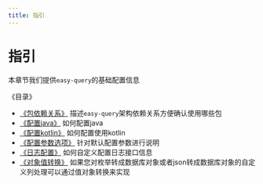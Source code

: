 ```yaml
---
title: 指引
---
```


# 指引
本章节我们提供`easy-query`的基础配置信息

《目录》
- [《包依赖关系》](/easy-query-doc/config/dependency-injection) 描述`easy-query`架构依赖关系方便确认使用哪些包
- [《配置java》](/easy-query-doc/config/config-java) 如何配置java
- [《配置kotlin》](/easy-query-doc/config/config-kotlin) 如何配置使用kotlin
- [《配置参数选项》](/easy-query-doc/config/config-option) 针对默认配置参数进行说明
- [《日志配置》](/easy-query-doc/config/logging) 如何自定义配置日志接口信息
- [《对象值转换》](/easy-query-doc/config/value-converter) 如果您对枚举转成数据库对象或者json转成数据库对象的自定义列处理可以通过值对象转换来实现